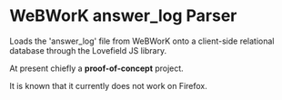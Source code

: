 # WeBWorK answer_log Parser

Loads the 'answer_log' file from WeBWorK onto a client-side relational database through the Lovefield JS library.  

At present chiefly a **proof-of-concept** project.

It is known that it currently does not work on Firefox.
